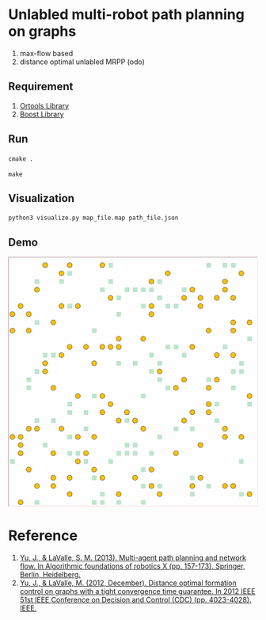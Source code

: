 # Unlabled multi-robot path planning on graphs
1. max-flow based 
2. distance optimal unlabled MRPP (odo)

## Requirement
1. [Ortools Library](https://developers.google.com/optimization)
2. [Boost Library](https://www.boost.org/)

## Run
`cmake .`

`make` 

## Visualization
`python3 visualize.py map_file.map path_file.json`

## Demo
![demo  of  anonynoous MAPF using max-flow ](./example.gif)

# Reference
1. [Yu, J., & LaValle, S. M. (2013). Multi-agent path planning and network flow. In Algorithmic foundations of robotics X (pp. 157-173). Springer, Berlin, Heidelberg.](https://arxiv.org/pdf/1204.5717.pdf) 
2. [Yu, J., & LaValle, M. (2012, December). Distance optimal formation control on graphs with a tight convergence time guarantee. In 2012 IEEE 51st IEEE Conference on Decision and Control (CDC) (pp. 4023-4028). IEEE.](https://ieeexplore.ieee.org/stamp/stamp.jsp?arnumber=6426233)
